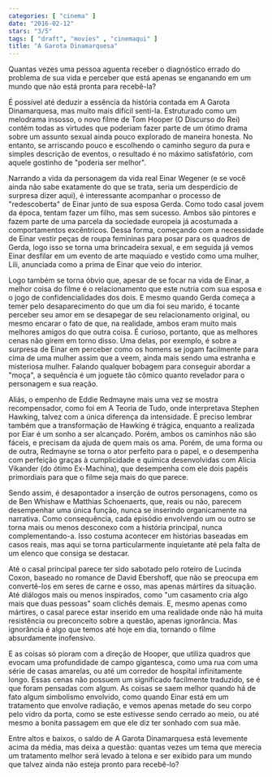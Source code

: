 ```yaml
---
categories: [ "cinema" ]
date: "2016-02-12"
stars: "3/5"
tags: [ "draft", "movies" , "cinemaqui" ]
title: "A Garota Dinamarquesa"
---
```

Quantas vezes uma pessoa aguenta receber o diagnóstico errado do
problema de sua vida e perceber que está apenas se enganando em um
mundo que não está pronta para recebê-la?

É possível até deduzir a essência da história contada em A Garota
Dinamarquesa, mas muito mais difícil senti-la. Estruturado como
um melodrama insosso, o novo filme de Tom Hooper (O Discurso do Rei)
contém todas as virtudes que poderiam fazer parte de um ótimo drama
sobre um assunto sexual ainda pouco explorado de maneira honesta. No
entanto, se arriscando pouco e escolhendo o caminho seguro da pura e
simples descrição de eventos, o resultado é no máximo satisfatório,
com aquele gostinho de "poderia ser melhor".

Narrando a vida da personagem da vida real Einar Wegener (e se você ainda
não sabe exatamente do que se trata, seria um desperdício de surpresa
dizer aqui), é interessante acompanhar o processo de "redescoberta"
de Einar junto de sua esposa Gerda. Como todo casal jovem da época,
tentam fazer um filho, mas sem sucesso. Ambos são pintores e fazem parte
de uma parcela da sociedade europeia já acostumada a comportamentos
excêntricos. Dessa forma, começando com a necessidade de Einar vestir
peças de roupa femininas para posar para os quadros de Gerda, logo isso
se torna uma brincadeira sexual, e em seguida já vemos Einar desfilar
em um evento de arte maquiado e vestido como uma mulher, Lili, anunciada
como a prima de Einar que veio do interior.

Logo também se torna óbvio que, apesar de se focar na vida de Einar, a
melhor coisa do filme é o relacionamento que este nutria com sua esposa
e o jogo de confidencialidades dos dois. E mesmo quando Gerda começa
a temer pelo desaparecimento do que um dia foi seu marido, é tocante
perceber seu amor em se desapegar de seu relacionamento original, ou mesmo
encarar o fato de que, na realidade, ambos eram muito mais melhores amigos
do que outra coisa. É curioso, portanto, que as melhores cenas não girem
em torno disso. Uma delas, por exemplo, é sobre a surpresa de Einar em
perceber como os homens se jogam facilmente para cima de uma mulher assim
que a veem, ainda mais sendo uma estranha e misteriosa mulher. Falando
qualquer bobagem para conseguir abordar a "moça", a sequência é um
joguete tão cômico quanto revelador para o personagem e sua reação.

Aliás, o empenho de Eddie Redmayne mais uma vez se mostra recompensador,
como foi em A Teoria de Tudo, onde interpretava Stephen Hawking, talvez
com a única diferença da intensidade. É preciso lembrar também que a
transformação de Hawking é trágica, enquanto a realizada por Eiar é
um sonho a ser alcançado. Porém, ambos os caminhos não são fáceis,
e precisam da ajuda de quem mais os ama. Porém, de uma forma ou de
outra, Redmayne se torna o ator perfeito para o papel, e o desempenha
com perfeição graças à cumplicidade e química desenvolvidas com
Alicia Vikander (do ótimo Ex-Machina), que desempenha com ele dois
papéis primordiais para que o filme seja mais do que parece.

Sendo assim, é desapontador a inserção de outros personagens, como
os de Ben Whishaw e Matthias Schoenaerts, que, reais ou não, parecem
desempenhar uma única função, nunca se inserindo organicamente na
narrativa. Como consequência, cada episódio envolvendo um ou outro
se torna mais ou menos desconexo com a história principal, nunca
complementando-a. Isso costuma acontecer em histórias baseadas em casos
reais, mas aqui se torna particularmente inquietante até pela falta de
um elenco que consiga se destacar.

Até o casal principal parece ter sido sabotado pelo roteiro de Lucinda
Coxon, baseado no romance de David Ebershoff, que não se preocupa
em convertê-los em seres de carne e osso, mas apenas mártires da
situação. Até diálogos mais ou menos inspirados, como "um casamento
cria algo mais que duas pessoas" soam clichês demais. E, mesmo apenas
como mártires, o casal parece estar inserido em uma realidade onde
não há muita resistência ou preconceito sobre a questão, apenas
ignorância. Mas ignorância é algo que temos até hoje em dia, tornando
o filme absurdamente inofensivo.

E as coisas só pioram com a direção de Hooper, que utiliza quadros
que evocam uma profundidade de campo gigantesca, como uma rua com uma
série de casas amarelas, ou até um corredor de hospital infinitamente
longo. Essas cenas não possuem um significado facilmente traduzido,
se é que foram pensadas com algum. As coisas se saem melhor quando
há de fato algum simbolismo envolvido, como quando Einar está em um
tratamento que envolve radiação, e vemos apenas metade do seu corpo
pelo vidro da porta, como se este estivesse sendo cerrado ao meio,
ou até mesmo a bonita passagem em que ele diz ter sonhado com sua mãe.

Entre altos e baixos, o saldo de A Garota Dinamarquesa está levemente
acima da média, mas deixa a questão: quantas vezes um tema que merecia
um tratamento melhor será levado à telona e ser exibido para um mundo
que talvez ainda não esteja pronto para recebê-lo?
